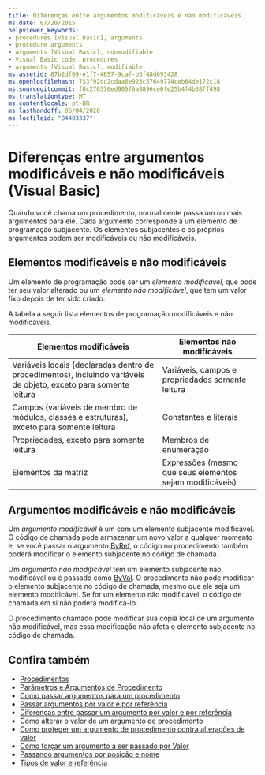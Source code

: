 ```yaml
---
title: Diferenças entre argumentos modificáveis e não modificáveis
ms.date: 07/20/2015
helpviewer_keywords:
- procedures [Visual Basic], arguments
- procedure arguments
- arguments [Visual Basic], nonmodifiable
- Visual Basic code, procedures
- arguments [Visual Basic], modifiable
ms.assetid: 87b2df69-e1f7-4657-9caf-b3f48d693428
ms.openlocfilehash: 733f92cc2cdaa6e923c57649774ceb64de172c18
ms.sourcegitcommit: f8c270376ed905f6a8896ce0fe25b4f4b38ff498
ms.translationtype: MT
ms.contentlocale: pt-BR
ms.lasthandoff: 06/04/2020
ms.locfileid: "84403337"
---
```

# <a name="differences-between-modifiable-and-nonmodifiable-arguments-visual-basic"></a>Diferenças entre argumentos modificáveis e não modificáveis (Visual Basic)
Quando você chama um procedimento, normalmente passa um ou mais argumentos para ele. Cada argumento corresponde a um elemento de programação subjacente. Os elementos subjacentes e os próprios argumentos podem ser modificáveis ou não modificáveis.  
  
## <a name="modifiable-and-nonmodifiable-elements"></a>Elementos modificáveis e não modificáveis  
 Um elemento de programação pode ser um *elemento modificável*, que pode ter seu valor alterado ou um *elemento não modificável*, que tem um valor fixo depois de ter sido criado.  
  
 A tabela a seguir lista elementos de programação modificáveis e não modificáveis.  
  
|Elementos modificáveis|Elementos não modificáveis|  
|-------------------------|----------------------------|  
|Variáveis locais (declaradas dentro de procedimentos), incluindo variáveis de objeto, exceto para somente leitura|Variáveis, campos e propriedades somente leitura|  
|Campos (variáveis de membro de módulos, classes e estruturas), exceto para somente leitura|Constantes e literais|  
|Propriedades, exceto para somente leitura|Membros de enumeração|  
|Elementos da matriz|Expressões (mesmo que seus elementos sejam modificáveis)|  
  
## <a name="modifiable-and-nonmodifiable-arguments"></a>Argumentos modificáveis e não modificáveis  
 Um *argumento modificável* é um com um elemento subjacente modificável. O código de chamada pode armazenar um novo valor a qualquer momento e, se você passar o argumento [ByRef](../../../language-reference/modifiers/byref.md), o código no procedimento também poderá modificar o elemento subjacente no código de chamada.  
  
 Um *argumento não modificável* tem um elemento subjacente não modificável ou é passado como [ByVal](../../../language-reference/modifiers/byval.md). O procedimento não pode modificar o elemento subjacente no código de chamada, mesmo que ele seja um elemento modificável. Se for um elemento não modificável, o código de chamada em si não poderá modificá-lo.  
  
 O procedimento chamado pode modificar sua cópia local de um argumento não modificável, mas essa modificação não afeta o elemento subjacente no código de chamada.  
  
## <a name="see-also"></a>Confira também

- [Procedimentos](./index.md)
- [Parâmetros e Argumentos de Procedimento](./procedure-parameters-and-arguments.md)
- [Como passar argumentos para um procedimento](./how-to-pass-arguments-to-a-procedure.md)
- [Passar argumentos por valor e por referência](./passing-arguments-by-value-and-by-reference.md)
- [Diferenças entre passar um argumento por valor e por referência](./differences-between-passing-an-argument-by-value-and-by-reference.md)
- [Como alterar o valor de um argumento de procedimento](./how-to-change-the-value-of-a-procedure-argument.md)
- [Como proteger um argumento de procedimento contra alterações de valor](./how-to-protect-a-procedure-argument-against-value-changes.md)
- [Como forçar um argumento a ser passado por Valor](./how-to-force-an-argument-to-be-passed-by-value.md)
- [Passando argumentos por posição e nome](./passing-arguments-by-position-and-by-name.md)
- [Tipos de valor e referência](../data-types/value-types-and-reference-types.md)
